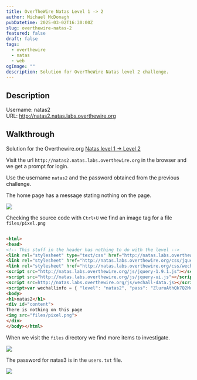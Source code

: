 ```yaml
---
title: OverTheWire Natas Level 1 -> 2
author: Michael McDonagh
pubDatetime: 2025-03-02T16:30:00Z
slug: overthewire-natas-2
featured: false
draft: false
tags:
  - overthewire
  - natas
  - web
ogImage: ""
description: Solution for OverTheWire Natas level 2 challenge.
---
```


## Description  

Username: natas2  
URL:      <http://natas2.natas.labs.overthewire.org>

## Walkthrough

Solution for the Overthewire.org [Natas level 1 -> Level 2](https://overthewire.org/wargames/natas/natas2.html)

Visit the url `http://natas2.natas.labs.overthewire.org` in the browser and we get a prompt for login.

Use the username `natas2` and the password obtained from the previous challenge.

The home page has a message stating nothing on the page.

![](@assets/images/overthewire/natas/natas02_home_page.png)

Checking the source code with `Ctrl+U` we find an image tag for a file `files/pixel.png`

```html

<html>
<head>
<!-- This stuff in the header has nothing to do with the level -->
<link rel="stylesheet" type="text/css" href="http://natas.labs.overthewire.org/css/level.css">
<link rel="stylesheet" href="http://natas.labs.overthewire.org/css/jquery-ui.css" />
<link rel="stylesheet" href="http://natas.labs.overthewire.org/css/wechall.css" />
<script src="http://natas.labs.overthewire.org/js/jquery-1.9.1.js"></script>
<script src="http://natas.labs.overthewire.org/js/jquery-ui.js"></script>
<script src=http://natas.labs.overthewire.org/js/wechall-data.js></script><script src="http://natas.labs.overthewire.org/js/wechall.js"></script>
<script>var wechallinfo = { "level": "natas2", "pass": "ZluruAthQk7Q2MqmDeTiUij2ZvWy2mBi" };</script></head>
<body>
<h1>natas2</h1>
<div id="content">
There is nothing on this page
<img src="files/pixel.png">
</div>
</body></html>
```

When we visit the `files` directory we find more items to investigate.

![](@assets/images/overthewire/natas/natas02_files_directory.png)

The password for natas3 is in the `users.txt` file.

![](@assets/images/overthewire/natas/natas02_users_txt.png)
